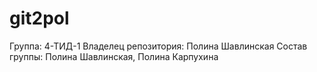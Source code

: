 # git2pol
Группа: 4-ТИД-1
Владелец репозитория: Полина Шавлинская
Состав группы: Полина Шавлинская, Полина Карпухина
